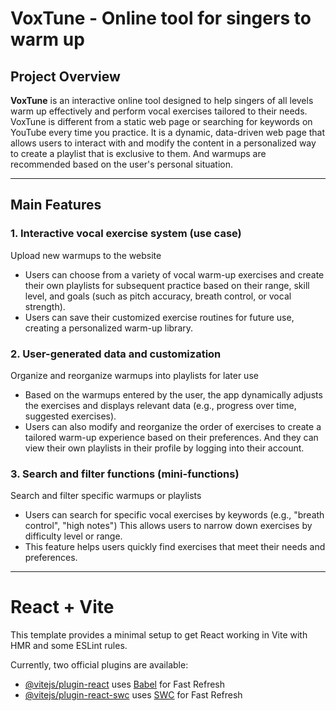 # VoxTune - Online tool for singers to warm up
## Project Overview
**VoxTune** is an interactive online tool designed to help singers of all levels warm up effectively and perform vocal exercises tailored to their needs. VoxTune is different from a static web page or searching for keywords on YouTube every time you practice. It is a dynamic, data-driven web page that allows users to interact with and modify the content in a personalized way to create a playlist that is exclusive to them. And warmups are recommended based on the user's personal situation.

---
## Main Features
### 1. Interactive vocal exercise system (use case)
Upload new warmups to the website
- Users can choose from a variety of vocal warm-up exercises and create their own playlists for subsequent practice based on their range, skill level, and goals (such as pitch accuracy, breath control, or vocal strength).
- Users can save their customized exercise routines for future use, creating a personalized warm-up library.

### 2. User-generated data and customization
Organize and reorganize warmups into playlists for later use
- Based on the warmups entered by the user, the app dynamically adjusts the exercises and displays relevant data (e.g., progress over time, suggested exercises).
- Users can also modify and reorganize the order of exercises to create a tailored warm-up experience based on their preferences. And they can view their own playlists in their profile by logging into their account.

### 3. Search and filter functions (mini-functions)
Search and filter specific warmups or playlists
- Users can search for specific vocal exercises by keywords (e.g., "breath control", "high notes") This allows users to narrow down exercises by difficulty level or range.
- This feature helps users quickly find exercises that meet their needs and preferences.



---
# React + Vite

This template provides a minimal setup to get React working in Vite with HMR and some ESLint rules.

Currently, two official plugins are available:

- [@vitejs/plugin-react](https://github.com/vitejs/vite-plugin-react/blob/main/packages/plugin-react/README.md) uses [Babel](https://babeljs.io/) for Fast Refresh
- [@vitejs/plugin-react-swc](https://github.com/vitejs/vite-plugin-react-swc) uses [SWC](https://swc.rs/) for Fast Refresh
